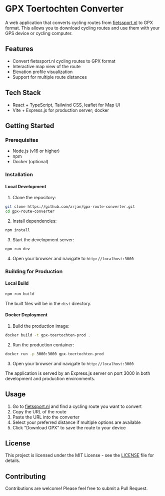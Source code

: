 # GPX Toertochten Converter

A web application that converts cycling routes from [fietssport.nl](https://www.fietssport.nl) to GPX format. This allows you to download cycling routes and use them with your GPS device or cycling computer.

## Features

- Convert fietssport.nl cycling routes to GPX format
- Interactive map view of the route
- Elevation profile visualization
- Support for multiple route distances

## Tech Stack

- React + TypeScript, Tailwind CSS, leaflet for Map UI
- Vite + Express.js for production server; docker

## Getting Started

### Prerequisites

- Node.js (v16 or higher)
- npm
- Docker (optional)

### Installation

#### Local Development

1. Clone the repository:
```bash
git clone https://github.com/arjan/gpx-route-converter.git
cd gpx-route-converter
```

2. Install dependencies:
```bash
npm install
```

3. Start the development server:
```bash
npm run dev
```

4. Open your browser and navigate to `http://localhost:3000`

### Building for Production

#### Local Build

```bash
npm run build
```

The built files will be in the `dist` directory.

#### Docker Deployment

1. Build the production image:
```bash
docker build -t gpx-toertochten-prod .
```

2. Run the production container:
```bash
docker run -p 3000:3000 gpx-toertochten-prod
```

3. Open your browser and navigate to `http://localhost:3000`

The application is served by an Express.js server on port 3000 in both development and production environments.

## Usage

1. Go to [fietssport.nl](https://www.fietssport.nl) and find a cycling route you want to convert
2. Copy the URL of the route
3. Paste the URL into the converter
4. Select your preferred distance if multiple options are available
5. Click "Download GPX" to save the route to your device

## License

This project is licensed under the MIT License - see the [LICENSE](LICENSE) file for details.

## Contributing

Contributions are welcome! Please feel free to submit a Pull Request. 
